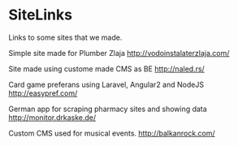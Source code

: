 # SiteLinks
Links to some sites that we made.

Simple site made for Plumber Zlaja
http://vodoinstalaterzlaja.com/

Site made using custome made CMS as BE
http://naled.rs/

Card game preferans using Laravel, Angular2 and NodeJS 
http://easypref.com/

German app for scraping pharmacy sites and showing data
http://monitor.drkaske.de/

Custom CMS used for musical events.
http://balkanrock.com/
